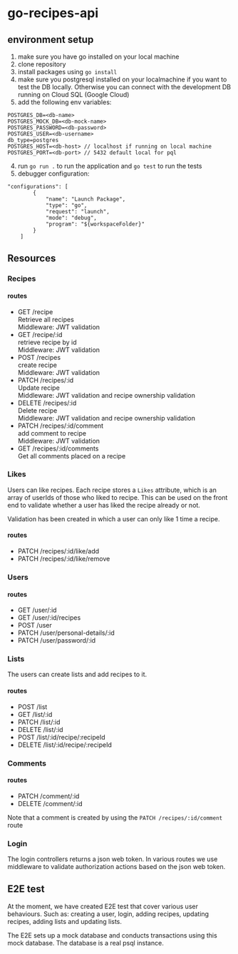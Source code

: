 # go-recipes-api
## environment setup

1. make sure you have go installed on your local machine
2. clone repository
3. install packages using `go install`
4. make sure you postgresql installed on your localmachine if you want to test the DB locally. Otherwise you can connect with the development DB running on Cloud SQL (Google Cloud)
5. add the following env variables:
```
POSTGRES_DB=<db-name>
POSTGRES_MOCK_DB=<db-mock-name>
POSTGRES_PASSWORD=<db-password>
POSTGRES_USER=<db-username>
db_type=postgres
POSTGRES_HOST=<db-host> // localhost if running on local machine
POSTGRES_PORT=<db-port> // 5432 default local for pql
```
4. run `go run .` to run the application and `go test` to run the tests
5. debugger configuration:
``` 
"configurations": [
        {
            "name": "Launch Package",
            "type": "go",
            "request": "launch",
            "mode": "debug",
            "program": "${workspaceFolder}"
        }
    ]
```

## Resources
### Recipes
#### routes
- GET /recipe\
Retrieve all recipes\
Middleware: JWT validation
- GET /recipe/:id\
retrieve recipe by id\
Middleware: JWT validation
- POST /recipes\
create recipe\
Middleware: JWT validation
- PATCH /recipes/:id\
Update recipe\
Middleware: JWT validation and recipe ownership validation
- DELETE /recipes/:id\
Delete recipe\
Middleware: JWT validation and recipe ownership validation
- PATCH /recipes/:id/comment\
add comment to recipe\
Middleware: JWT validation
- GET /recipes/:id/comments\
Get all comments placed on a recipe

### Likes 
Users can like recipes. Each recipe stores a `Likes` attribute, which is an array of userIds of those who liked to recipe. This can be used on the front end to validate whether a user has liked the recipe already or not.

Validation has been created in which a user can only like 1 time a recipe. 

#### routes
- PATCH /recipes/:id/like/add
- PATCH /recipes/:id/like/remove



### Users
#### routes
- GET /user/:id
- GET /user/:id/recipes
- POST /user
- PATCH /user/personal-details/:id
- PATCH /user/password/:id

### Lists
The users can create lists and add recipes to it.
#### routes
- POST /list
- GET /list/:id
- PATCH /list/:id
- DELETE /list/:id
- POST /list/:id/recipe/:recipeId
- DELETE /list/:id/recipe/:recipeId

### Comments 
#### routes 
- PATCH /comment/:id
- DELETE /comment/:id

Note that a comment is created by using the `PATCH /recipes/:id/comment` route

### Login
The login controllers returns a json web token. In various routes we use middleware to validate authorization actions based on the json web token.


## E2E test
At the moment, we have created E2E test that cover various user behaviours. Such as: creating a user, login, adding recipes, updating recipes, adding lists and updating lists.

The E2E sets up a mock database and conducts transactions using this mock database. The database is a real psql instance.